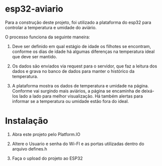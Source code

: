 # esp32-aviario

Para a construção deste projeto, foi utilizado a plataforma do esp32 para controlar a temperatura e umidade do aviário.

O processo funciona da seguinte maneira:
	
1) Deve ser definido em qual estágio de idade os filhotes se encontram, conforme os dias de idade há algumas diferenças na temperatura ideal que deve ser mantido.

2) Os dados são enviados via request para o servidor, que faz a leitura dos dados e grava no banco de dados para manter o histórico da temperatura.

3) A plataforma mostra os dados de temperatura e umidade na página. Conforme vai surgindo mais aviários, a página se encaminha de deixá-los lado a lado para melhor visualização. Há também alertas para informar se a temperatura ou umidade estão fora do ideal.


# Instalação

1) Abra este projeto pelo Platform.IO

2) Altere o Usuario e senha do Wi-FI e as portas utilizadas dentro do arquivo defines.h

3) Faça o upload do projeto ao ESP32
